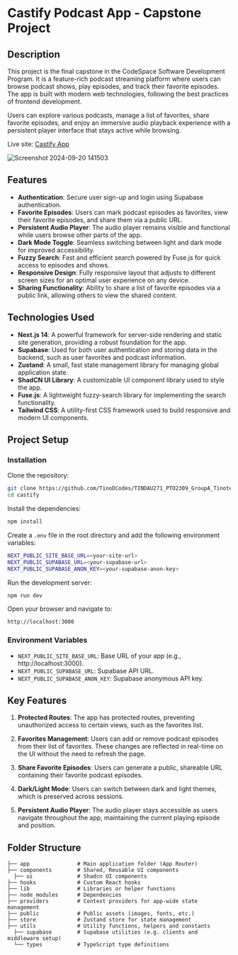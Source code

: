 # **Castify Podcast App - Capstone Project**

## **Description**

This project is the final capstone in the CodeSpace Software Development Program. It is a feature-rich podcast streaming platform where users can browse podcast shows, play episodes, and track their favorite episodes. The app is built with modern web technologies, following the best practices of frontend development.

Users can explore various podcasts, manage a list of favorites, share favorite episodes, and enjoy an immersive audio playback experience with a persistent player interface that stays active while browsing.

Live site: [Castify App](https://castify-streaming.netlify.app/)

![Screenshot 2024-09-20 141503](https://github.com/user-attachments/assets/b2f1a429-2f24-4e0e-869d-10916cf083a2)


## **Features**

- **Authentication**: Secure user sign-up and login using Supabase authentication.
- **Favorite Episodes**: Users can mark podcast episodes as favorites, view their favorite episodes, and share them via a public URL.
- **Persistent Audio Player**: The audio player remains visible and functional while users browse other parts of the app.
- **Dark Mode Toggle**: Seamless switching between light and dark mode for improved accessibility.
- **Fuzzy Search**: Fast and efficient search powered by Fuse.js for quick access to episodes and shows.
- **Responsive Design**: Fully responsive layout that adjusts to different screen sizes for an optimal user experience on any device.
- **Sharing Functionality**: Ability to share a list of favorite episodes via a public link, allowing others to view the shared content.

## **Technologies Used**

- **Next.js 14**: A powerful framework for server-side rendering and static site generation, providing a robust foundation for the app.
- **Supabase**: Used for both user authentication and storing data in the backend, such as user favorites and podcast information.
- **Zustand**: A small, fast state management library for managing global application state.
- **ShadCN UI Library**: A customizable UI component library used to style the app.
- **Fuse.js**: A lightweight fuzzy-search library for implementing the search functionality.
- **Tailwind CSS**: A utility-first CSS framework used to build responsive and modern UI components.

## **Project Setup**

### **Installation**

Clone the repository:

```bash
git clone https://github.com/TinoDCodes/TINDAU271_PTO2309_GroupA_TinotendaDauti_DWACapstone.git
cd castify

```

Install the dependencies:

```bash
npm install
```

Create a `.env` file in the root directory and add the following environment variables:

```bash
NEXT_PUBLIC_SITE_BASE_URL=<your-site-url>
NEXT_PUBLIC_SUPABASE_URL=<your-supabase-url>
NEXT_PUBLIC_SUPABASE_ANON_KEY=<your-supabase-anon-key>
```

Run the development server:

```bash
npm run dev
```

Open your browser and navigate to:

```bash
http://localhost:3000
```

### **Environment Variables**

- `NEXT_PUBLIC_SITE_BASE_URL`: Base URL of your app (e.g., http://localhost:3000).
- `NEXT_PUBLIC_SUPABASE_URL`: Supabase API URL.
- `NEXT_PUBLIC_SUPABASE_ANON_KEY`: Supabase anonymous API key.

## **Key Features**

1. **Protected Routes**: The app has protected routes, preventing unauthorized access to certain views, such as the favorites list.

2. **Favorites Management**: Users can add or remove podcast episodes from their list of favorites. These changes are reflected in real-time on the UI without the need to refresh the page.

3. **Share Favorite Episodes**: Users can generate a public, shareable URL containing their favorite podcast episodes.

4. **Dark/Light Mode**: Users can switch between dark and light themes, which is preserved across sessions.

5. **Persistent Audio Player**: The audio player stays accessible as users navigate throughout the app, maintaining the current playing episode and position.

## **Folder Structure**

```
├── app               # Main application folder (App Router)
├── components        # Shared, Reusable UI components
  ├── ui              # Shadcn UI components
├── hooks             # Custom React hooks
├── lib               # Libraries or helper functions
├── node_modules      # Dependencies
├── providers         # Context providers for app-wide state management
├── public            # Public assets (images, fonts, etc.)
├── store             # Zustand store for state management
├── utils             # Utility functions, helpers and constants
  ├── supabase        # Supabase utilities (e.g. clients and middleware setup)
  └── types           # TypeScript type definitions
```



